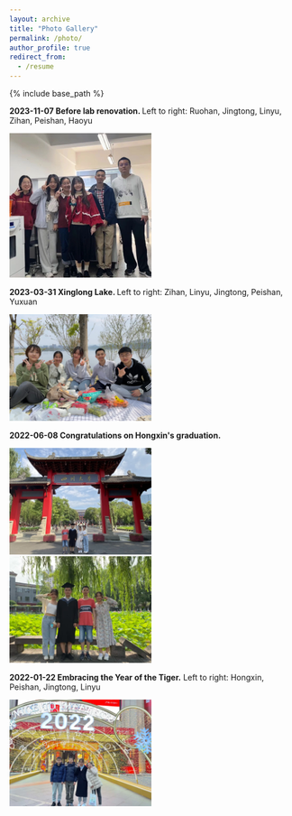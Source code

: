 ```yaml
---
layout: archive
title: "Photo Gallery"
permalink: /photo/
author_profile: true
redirect_from:
  - /resume
---
```


{% include base_path %}

<b> 2023-11-07 Before lab renovation. </b> Left to right: Ruohan, Jingtong, Linyu, Zihan, Peishan, Haoyu

<img src='/images/20231107-lab-renovation.webp' width='50%' height='50%'>

<b> 2023-03-31 Xinglong Lake. </b> Left to right: Zihan, Linyu, Jingtong, Peishan, Yuxuan

<img src='/images/20230331-xinglonghu.webp' width='50%' height='50%'>

<b> 2022-06-08 Congratulations on Hongxin's graduation. </b>

<img src='/images/20220608-Hongxin1.webp' width='50%' height='50%'>

<img src='/images/20220608-Hongxin2.webp' width='50%' height='50%'>

<b> 2022-01-22 Embracing the Year of the Tiger.</b> Left to right: Hongxin, Peishan, Jingtong, Linyu

<img src='/images/20220122-gathering.webp' width='50%' height='50%'>



  

